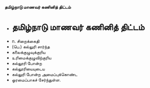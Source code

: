 **தமிழ்நாடு மாணவர் கணினித் திட்டம்**
- # தமிழ்நாடு மாணவர் கணினித் திட்டம்
- n. சிறைக்கைதி
- (பெ.) கல்லுரி சார்ந்த
- கலைக்குழுவுக்குரிய
- உரிமைக்குழுவிற்குரிய
- கல்லூரி போன்ற
- கல்லூரியையுடைய
- கல்லுரி போன்ற அமைப்புக்கொண்ட
- ஓரமைப்பாகச் சேர்ந்துள்ள.

